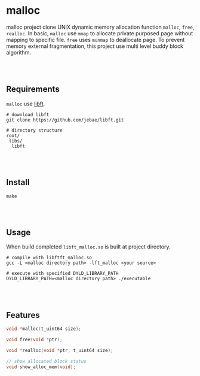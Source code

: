 # malloc

malloc project clone UNIX dynamic memory allocation function `malloc`, `free`, `realloc`.
In basic, `malloc` use `mmap` to allocate private purposed page without mapping to specific file. `free` uses `munmap` to deallocate page.
To prevent memory external fragmentation, this project use multi level buddy block algorithm.

<br/><br/>

## Requirements

`malloc` use [libft](https://github.com/jebae/libft).

```
# download libft
git clone https://github.com/jebae/libft.git

# directory structure
root/
 libs/
  libft
```

<br/><br/>

## Install

```
make
```

<br/><br/>

## Usage

When build completed `libft_malloc.so` is built at project directory.

```
# compile with libftft_malloc.so
gcc -L <malloc directory path> -lft_malloc <your source>

# execute with specified DYLD_LIBRARY_PATH
DYLD_LIBRARY_PATH=<malloc directory path> ./executable
```

<br/><br/>

## Features

```c
void *malloc(t_uint64 size);

void free(void *ptr);

void *realloc(void *ptr, t_uint64 size);

// show allocated block status
void show_alloc_mem(void);
```
